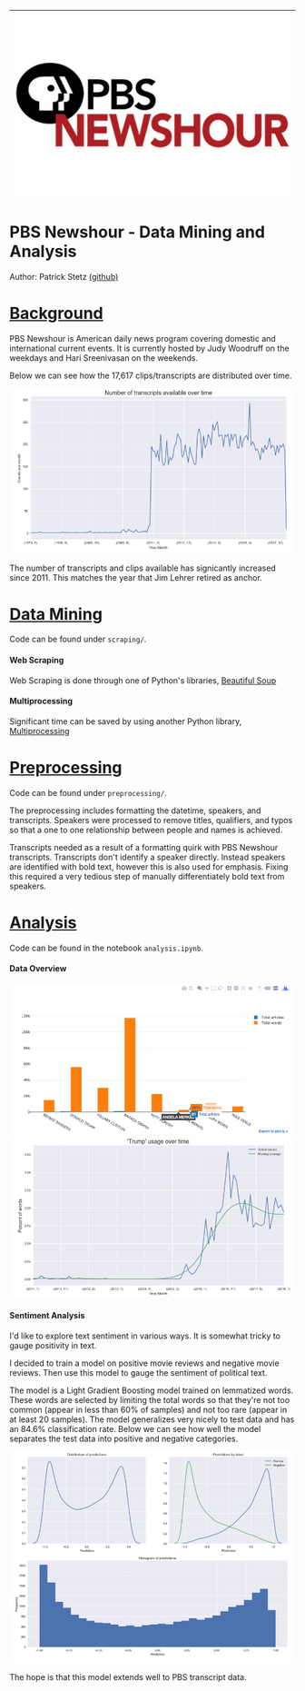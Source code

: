 | <img src="photos/pbs-newshour-logo.jpg" alt="PBS Newshour logo" style="float:left;"/> | 
|:--:| 


# PBS Newshour - Data Mining and Analysis

Author: Patrick Stetz  [(github)](https://github.com/pstetz/)

# <u>Background</u>

PBS Newshour is American daily news program covering domestic and international current events.  It is currently hosted by Judy Woodruff on the weekdays and Hari Sreenivasan on the weekends.

Below we can see how the 17,617 clips/transcripts are distributed over time. 

<img alt="Transcripts over time" src="photos/num_transcripts_time.png"/>

The number of transcripts and clips available has signicantly increased since 2011.  This matches the year that Jim Lehrer retired as anchor.

# <u>Data Mining</u>

Code can be found under `scraping/`.

#### Web Scraping

Web Scraping is done through one of Python's libraries, [Beautiful Soup](https://www.crummy.com/software/BeautifulSoup/bs4/doc/)

#### Multiprocessing

Significant time can be saved by using another Python library, [Multiprocessing](https://docs.python.org/2/library/multiprocessing.html)

# <u>Preprocessing</u>

Code can be found under `preprocessing/`.

The preprocessing includes formatting the datetime, speakers, and transcripts.  Speakers were processed to remove titles, qualifiers, and typos so that a one to one relationship between people and names is achieved.  

Transcripts needed as a result of a formatting quirk with PBS Newshour transcripts.  Transcripts don't identify a speaker directly.  Instead speakers are identified with bold text, however this is also used for emphasis.  Fixing this required a very tedious step of manually differentiately bold text from speakers.

# <u>Analysis</u>

Code can be found in the notebook `analysis.ipynb`.

#### Data Overview

<img src="photos/speaker_word_article.png"/>

<img src="photos/word_usage_time.png"/>

#### Sentiment Analysis

I'd like to explore text sentiment in various ways.  It is somewhat tricky to gauge positivity in text.

I decided to train a model on positive movie reviews and negative movie reviews.  Then use this model to gauge the sentiment of political text.

The model is a Light Gradient Boosting model trained on lemmatized words.  These words are selected by limiting the total words so that they're not too common (appear in less than 60% of samples) and not too rare (appear in at least 20 samples).  The model generalizes very nicely to test data and has an 84.6% classification rate.  Below we can see how well the model separates the test data into positive and negative categories.

<img src="photos/movie_preds.png"/>

The hope is that this model extends well to PBS transcript data.

